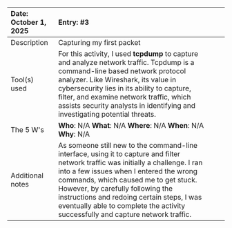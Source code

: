 

| Date: October  1, 2025 | Entry: \#3 |  |  |
| :---- | :---- | ----- | ----- |
| Description | Capturing my first packet |  |  |
| Tool(s) used | For this activity, I used **tcpdump** to capture and analyze network traffic. Tcpdump is a command-line based network protocol analyzer. Like Wireshark, its value in cybersecurity lies in its ability to capture, filter, and examine network traffic, which assists security analysts in identifying and investigating potential threats. |  |  |
| The 5 W's  | **Who**: N/A **What**: N/A **Where**: N/A **When**:  N/A **Why**:  N/A |  |  |
| Additional notes | As someone still new to the command-line interface, using it to capture and filter network traffic was initially a challenge. I ran into a few issues when I entered the wrong commands, which caused me to get stuck. However, by carefully following the instructions and redoing certain steps, I was eventually able to complete the activity successfully and capture network traffic. |  |  |

